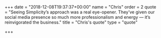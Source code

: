 +++
date = "2018-12-08T19:37:37+00:00"
name = "Chris"
order = 2
quote = "Seeing Simplicity’s approach was a real eye-opener. They’ve given our social media presence so much more professionalism and energy — it’s reinvigorated the business."
title = "Chris's quote"
type = "quote"

+++
